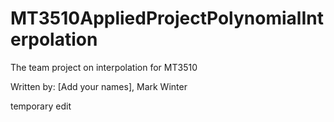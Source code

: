 # MT3510AppliedProjectPolynomialInterpolation
 The team project on interpolation for MT3510


Written by:
[Add your names], Mark Winter


temporary edit

